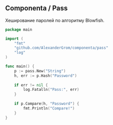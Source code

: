 
## Componenta / Pass

Хеширование паролей по алгоритму Blowfish.

```go
package main

import (
    "fmt"
    "github.com/AlexanderGrom/componenta/pass"
    "log"
)

func main() {
    p := pass.New("String")
    h, err := p.Hash("Password")
    
    if err != nil {
        log.Fatalln("Pass:", err)
    }
    
    if p.Compare(h, "Password") {
        fmt.Println("Compare!")
    }
}
```
